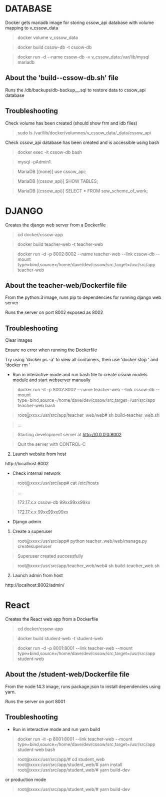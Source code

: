 # DATABASE

Docker gets mariadb image for storing cssow_api database with volume mapping to v_cssow_data

> docker volume v_cssow_data

> docker build cssow-db -t cssow-db

> docker run -d --name cssow-db -v v_cssow_data:/var/lib/mysql mariadb

## About the 'build--cssow-db.sh' file 

Runs the /db/backups/db-backup__<TIMESTAMP>.sql to restore data to cssow_api database

## Troubleshooting

Check volume has been created (should show frm and idb files)

> sudo ls /var/lib/docker/volumnes/v_cssow_data/_data/cssow_api 

Check cssow_api database has been created and is accessible using bash

> docker exec -it cssow-db bash

> mysql -pAdmin1.

> MariaDB [(none)] use cssow_api;

> MariaDB [(cssow_api)] SHOW TABLES;

> MariaDB [(cssow_api)] SELECT * FROM sow_scheme_of_work;

# DJANGO

Creates the django web server from a Dockerfile

> cd docker/cssow-app

> docker build teacher-web -t teacher-web

> docker run -d 
-p 8002:8002
--name teacher-web
--link cssow-db
--mount type=bind,source=/home/dave/dev/cssow/src,target=/usr/src/app 
teacher-web

## About the teacher-web/Dockerfile file

From the python:3 image, runs pip to dependencies for running django web server

Runs the server on port 8002 exposed as 8002

## Troubleshooting

Clear images

Ensure no error when running the Dockerfile

Try using 'docker ps -a' to view all containers, then use 'docker stop <id>' and 'docker rm <id>'

- Run in interactive mode and run bash file to create cssow models module and start webserver manually

> docker run -it
-p 8002:8002
--name teacher-web
--link cssow-db
--mount type=bind,source=/home/dave/dev/cssow/src,target=/usr/src/app 
teacher-web
bash

> root@xxxx:/usr/src/app/teacher_web/web# sh build-teacher_web.sh

> ...

> Starting development server at http://0.0.0.0:8002

> Quit the server with CONTROL-C

2. Launch website from host

http://localhost:8002

- Check internal network

> root@xxxx:/usr/src/app# cat /etc/hosts

> ...

> 172.17.x.x   cssow-db  99xx99xx99xx

> 172.17.x.x   99xx99xx99xx

- Django admin

1. Create a superuser

> root@xxxx:/usr/src/app# python teacher_web/web/manage.py createsuperuser

> Superuser created successfully

> root@xxxx:/usr/src/app/teacher_web/web# sh build-teacher_web.sh

2. Launch admin from host

http://localhost:8002/admin/

# React

Creates the React web app from a Dockerfile

> cd docker/cssow-app

> docker build student-web -t student-web

> docker run -d 
-p 8001:8001
--link teacher-web
--mount type=bind,source=/home/dave/dev/cssow/src,target=/usr/src/app 
student-web

## About the /student-web/Dockerfile file

From the node:14.3 image, runs package.json to install dependencies using yarn.

Runs the server on port 8001

## Troubleshooting

- Run in interactive mode and run yarn build

> docker run -it
-p 8001:8001
--link teacher-web
--mount type=bind,source=/home/dave/dev/cssow/src,target=/usr/src/app 
student-web
bash

> root@xxxx:/usr/src/app/# cd student_web
> root@xxxx:/usr/src/app/student_web/# yarn install
> root@xxxx:/usr/src/app/student_web/# yarn build-dev

or production mode

> root@xxxx:/usr/src/app/student_web/# yarn build-dev
